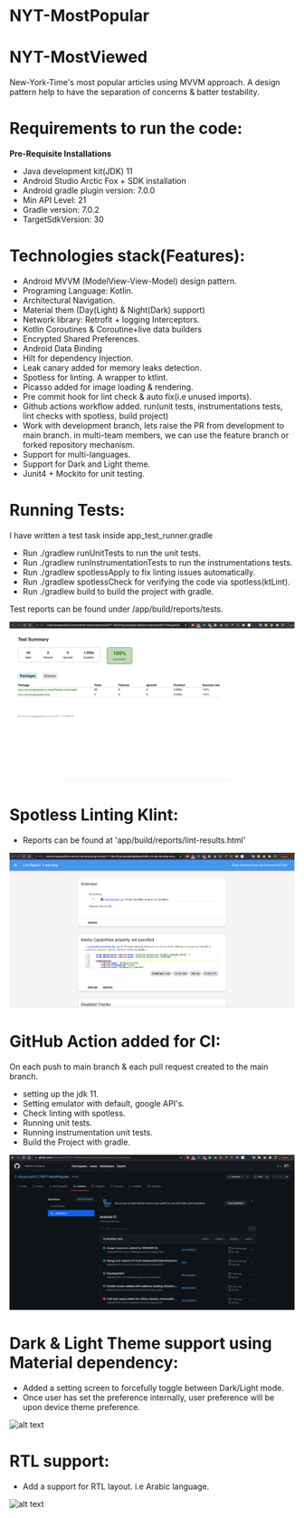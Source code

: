 # NYT-MostPopular

# NYT-MostViewed
New-York-Time's most popular articles using MVVM approach. A design pattern help to have the separation of concerns &amp; batter testability.

# Requirements to run the code:

**Pre-Requisite Installations**

- Java development kit(JDK) 11
- Android Studio Arctic Fox + SDK installation
- Android gradle plugin version: 7.0.0
- Min API Level: 21
- Gradle version: 7.0.2
- TargetSdkVersion: 30

# Technologies stack(Features):

- Android MVVM (ModelView-View-Model) design pattern.
- Programing Language: Kotlin.
- Architectural Navigation.
- Material them (Day(Light) & Night(Dark) support)
- Network library: Retrofit + logging Interceptors.
- Kotlin Coroutines & Coroutine+live data builders
- Encrypted Shared Preferences.
- Android Data Binding
- Hilt for dependency Injection.
- Leak canary added for memory leaks detection.
- Spotless for linting. A wrapper to ktlint.
- Picasso added for image loading & rendering.
- Pre commit hook for lint check & auto fix(i.e unused imports).
- Github actions workflow added. run(unit tests, instrumentations tests, lint checks with spotless, build project)
- Work with development branch, lets raise the PR from development to main branch. in multi-team members, we can use the feature branch or forked repository mechanism.
- Support for multi-languages.
- Support for Dark and Light theme.
- Junit4 + Mockito for unit testing.


# Running Tests:

I have written a test task inside app_test_runner.gradle

- Run ./gradlew runUnitTests to run the unit tests.
- Run ./gradlew runInstrumentationTests to run the instrumentations tests.
- Run ./gradlew spotlessApply to fix linting issues automatically.
- Run ./gradlew spotlessCheck for verifying the code via spotless(ktLint).
- Run ./gradlew build to build the project with gradle.

Test reports can be found under /app/build/reports/tests.

![alt text](https://github.com/Maqsood007/NYT-MostPopular/blob/development/demo_res/test_reports.png)


# Spotless Linting Klint:

- Reports can be found at 'app/build/reports/lint-results.html'

![alt text](https://github.com/Maqsood007/NYT-MostPopular/blob/development/demo_res/sportless_linting_reports.png)

# GitHub Action added for CI:

On each push to main branch & each pull request created to the main branch.

- setting up the jdk 11.
- Setting emulator with default, google API's.
- Check linting with spotless.
- Running unit tests.
- Running instrumentation unit tests.
- Build the Project with gradle.

![alt text](https://github.com/Maqsood007/NYT-MostPopular/blob/development/demo_res/android-ci.png)

# Dark & Light Theme support using Material dependency:

- Added a setting screen to forcefully toggle between Dark/Light mode.
- Once user has set the preference internally, user preference will be upon device theme preference.

![alt text](https://github.com/Maqsood007/NYT-MostViewed/blob/development/demo_res/dark-light_theme-support.gif)

# RTL support:

- Add a support for RTL layout. i.e Arabic language.

![alt text](https://github.com/Maqsood007/NYT-MostViewed/blob/development/demo_res/rtl-support.gif) 
 
   

